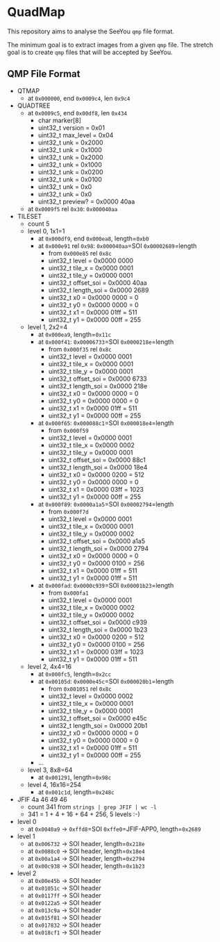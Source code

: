 # QuadMap

This repository aims to analyse the SeeYou `qmp` file format.

The minimum goal is to extract images from a given `qmp` file.  The stretch goal is to create `qmp` files that will be accepted by SeeYou.

## QMP File Format

- QTMAP
  - at `0x000000`, end `0x0009c4`, len `0x9c4`
- QUADTREE
  - at `0x0009c5`, end `0x00df8`, len `0x434`
    - char marker[8]
    - uint32_t version = 0x01
    - uint32_t max_level = 0x04
    - uint32_t unk = 0x2000 
    - uint32_t unk = 0x1000
    - uint32_t unk = 0x2000
    - uint32_t unk = 0x1000
    - uint32_t unk = 0x0200
    - uint32_t unk = 0x0100
    - uint32_t unk = 0x0
    - uint32_t unk = 0x0
    - uint32_t preview? = 0x0000 40aa
  - at `0x0009f5` rel `0x30`: `0x000040aa`
- TILESET
  - count 5
  - level 0, 1x1=1
    - at `0x000df9`, end `0x000ea8`, length=`0xb0`
    - at `0x000e91` rel `0x98`: `0x000040aa`=SOI `0x00002689`=length
      - from `0x000e85` rel `0x8c`
      - uint32_t level = 0x0000 0000
      - uint32_t tile_x = 0x0000 0001
      - uint32_t tile_y = 0x0000 0001
      - uint32_t offset_soi = 0x0000 40aa
      - uint32_t length_soi = 0x0000 2689
      - uint32_t x0 = 0x0000 0000 = 0
      - uint32_t y0 = 0x0000 0000 = 0
      - uint32_t x1 = 0x0000 01ff = 511
      - uint32_t y1 = 0x0000 00ff = 255
  - level 1, 2x2=4
    - at `0x000ea9`, length=`0x11c`
    - at `0x000f41`: `0x00006733`=SOI `0x0000218e`=length
      - from `0x000f35` rel `0x8c`
      - uint32_t level = 0x0000 0001
      - uint32_t tile_x = 0x0000 0001
      - uint32_t tile_y = 0x0000 0001
      - uint32_t offset_soi = 0x0000 6733
      - uint32_t length_soi = 0x0000 218e
      - uint32_t x0 = 0x0000 0000 = 0
      - uint32_t y0 = 0x0000 0000 = 0
      - uint32_t x1 = 0x0000 01ff = 511
      - uint32_t y1 = 0x0000 00ff = 255
    - at `0x000f65`: `0x000088c1`=SOI `0x000018e4`=length
      - from `0x000f59`
      - uint32_t level = 0x0000 0001
      - uint32_t tile_x = 0x0000 0002
      - uint32_t tile_y = 0x0000 0001
      - uint32_t offset_soi = 0x0000 88c1
      - uint32_t length_soi = 0x0000 18e4
      - uint32_t x0 = 0x0000 0200 = 512
      - uint32_t y0 = 0x0000 0000 = 0
      - uint32_t x1 = 0x0000 03ff = 1023
      - uint32_t y1 = 0x0000 00ff = 255
    - at `0x000f89`: `0x0000a1a5`=SOI `0x00002794`=length
      - from `0x000f7d`
      - uint32_t level = 0x0000 0001
      - uint32_t tile_x = 0x0000 0001
      - uint32_t tile_y = 0x0000 0002
      - uint32_t offset_soi = 0x0000 a1a5
      - uint32_t length_soi = 0x0000 2794
      - uint32_t x0 = 0x0000 0000 = 0
      - uint32_t y0 = 0x0000 0100 = 256
      - uint32_t x1 = 0x0000 01ff = 511
      - uint32_t y1 = 0x0000 01ff = 511
    - at `0x000fad`: `0x0000c939`=SOI `0x00001b23`=length
      - from `0x000fa1`
      - uint32_t level = 0x0000 0001
      - uint32_t tile_x = 0x0000 0002
      - uint32_t tile_y = 0x0000 0002
      - uint32_t offset_soi = 0x0000 c939
      - uint32_t length_soi = 0x0000 1b23
      - uint32_t x0 = 0x0000 0200 = 512
      - uint32_t y0 = 0x0000 0100 = 256
      - uint32_t x1 = 0x0000 03ff = 1023
      - uint32_t y1 = 0x0000 01ff = 511
  - level 2, 4x4=16
    - at `0x000fc5`, length=`0x2cc`
    - at `0x00105d`: `0x0000e45c`=SOI `0x000020b1`=length
      - from `0x001051` rel `0x8c`
      - uint32_t level = 0x0000 0002
      - uint32_t tile_x = 0x0000 0001
      - uint32_t tile_y = 0x0000 0001
      - uint32_t offset_soi = 0x0000 e45c
      - uint32_t length_soi = 0x0000 20b1
      - uint32_t x0 = 0x0000 0000 = 0
      - uint32_t y0 = 0x0000 0000 = 0
      - uint32_t x1 = 0x0000 01ff = 511
      - uint32_t y1 = 0x0000 00ff = 255
    - ...
  - level 3, 8x8=64
    - at `0x001291`, length=`0x98c`
  - level 4, 16x16=254
    - at `0x001c1d`, length=`0x248c`
- JFIF 4a 46 49 46
  - count 341 from `strings | grep JFIF | wc -l`
  - 341 = 1 + 4 + 16 + 64 + 256, 5 levels :-)
- level 0
  - at `0x0040a9` -> `0xffd8`=SOI `0xffe0`=JFIF-APP0, length=`0x2689`
- level 1
  - at `0x006732` -> SOI header, length=`0x218e`
  - at `0x0088c0` -> SOI header, length=`0x18e4`
  - at `0x00a1a4` -> SOI header, length=`0x2794`
  - at `0x00c938` -> SOI header, length=`0x1b23`
- level 2
  - at `0x00e45b` -> SOI header
  - at `0x01051c` -> SOI header
  - at `0x0117ff` -> SOI header
  - at `0x0122a5` -> SOI header
  - at `0x013c9a` -> SOI header
  - at `0x015f81` -> SOI header
  - at `0x017832` -> SOI header
  - at `0x018cf1` -> SOI header
